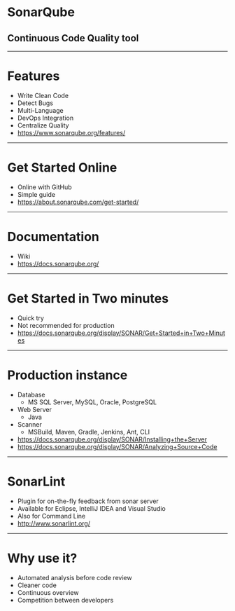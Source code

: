 <!-- $size: 16:9 -->

# SonarQube

## Continuous Code Quality tool
---
<!-- page_number: true -->

# Features

- Write Clean Code
- Detect Bugs
- Multi-Language
- DevOps Integration
- Centralize Quality
- <https://www.sonarqube.org/features/>

---

# Get Started Online

- Online with GitHub
- Simple guide
- <https://about.sonarqube.com/get-started/>

---

# Documentation

- Wiki
- <https://docs.sonarqube.org/>

---

# Get Started in Two minutes

- Quick try
- Not recommended for production
- <https://docs.sonarqube.org/display/SONAR/Get+Started+in+Two+Minutes>

---

# Production instance

- Database
  - MS SQL Server, MySQL, Oracle, PostgreSQL
- Web Server
  - Java
- Scanner
  - MSBuild, Maven, Gradle, Jenkins, Ant, CLI
- <https://docs.sonarqube.org/display/SONAR/Installing+the+Server>
- <https://docs.sonarqube.org/display/SONAR/Analyzing+Source+Code>

---

# SonarLint

- Plugin for on-the-fly feedback from sonar server
- Available for Eclipse, IntelliJ IDEA and Visual Studio
- Also for Command Line
- <http://www.sonarlint.org/>

---

# Why use it?

- Automated analysis before code review
- Cleaner code
- Continuous overview
- Competition between developers
